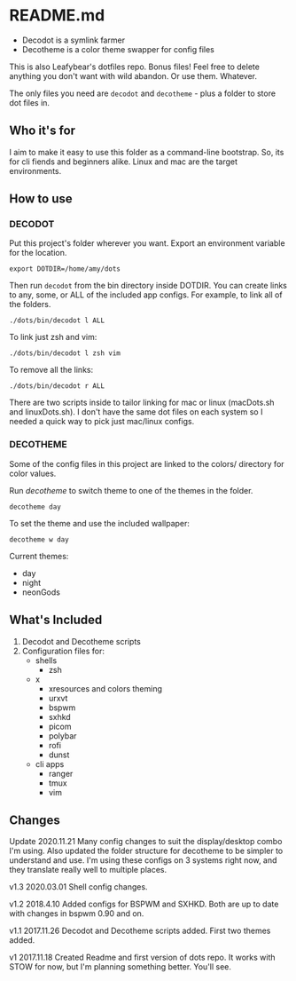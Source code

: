 # README.md

* Decodot is a symlink farmer
* Decotheme is a color theme swapper for config files

This is also Leafybear's dotfiles repo. Bonus files! Feel free to delete anything you don't want with wild abandon. Or use them. Whatever.

The only files you need are `decodot` and `decotheme` - plus a folder to store dot files in.

## Who it's for
I aim to make it easy to use this folder as a command-line bootstrap. So, its for cli fiends and beginners alike. Linux and mac are the target environments.

## How to use

### DECODOT
Put this project's folder wherever you want. Export an environment variable for the location.

	export DOTDIR=/home/amy/dots

Then run `decodot` from the bin directory inside DOTDIR. You can create links to any, some, or ALL of the included app configs. For example, to link all of the folders.

	./dots/bin/decodot l ALL

To link just zsh and vim:

	./dots/bin/decodot l zsh vim

To remove all the links:

	./dots/bin/decodot r ALL

There are two scripts inside to tailor linking for mac or linux (macDots.sh and linuxDots.sh). I don't have the same dot files on each system so I needed a quick way to pick just mac/linux configs.

### DECOTHEME
Some of the config files in this project are linked to the colors/ directory for color values.

Run _decotheme_ to switch theme to one of the themes in the folder.

	decotheme day

To set the theme and use the included wallpaper:

	decotheme w day

Current themes:
* day
* night
* neonGods

## What's Included
1. Decodot and Decotheme scripts
2. Configuration files for:
	* shells
	    - zsh
	* x
	    - xresources and colors theming
	    - urxvt
	    - bspwm
	    - sxhkd
	    - picom
	    - polybar
	    - rofi
	    - dunst
	* cli apps
	    - ranger
	    - tmux
	    - vim

## Changes

Update 2020.11.21
Many config changes to suit the display/desktop combo I'm using. Also updated the folder structure for decotheme to be simpler to understand and use. I'm using these configs on 3 systems right now, and they translate really well to multiple places.

v1.3 2020.03.01
Shell config changes.

v1.2 2018.4.10
Added configs for BSPWM and SXHKD. Both are up to date with changes in bspwm 0.90 and on.

v1.1 2017.11.26
Decodot and Decotheme scripts added. First two themes added.

v1 2017.11.18
Created Readme and first version of dots repo. It works with STOW for now, but I'm planning something better. You'll see.
